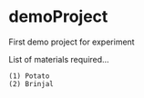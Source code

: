 # demoProject
First demo project for experiment

List of materials required...
```
(1) Potato
(2) Brinjal
```
